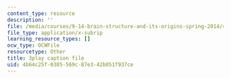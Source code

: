 ```yaml
---
content_type: resource
description: ''
file: /media/courses/9-14-brain-structure-and-its-origins-spring-2014/4b64c25f0385569c87e342b051f937ce_555113.vtt
file_type: application/x-subrip
learning_resource_types: []
ocw_type: OCWFile
resourcetype: Other
title: 3play caption file
uid: 4b64c25f-0385-569c-87e3-42b051f937ce
---
```

